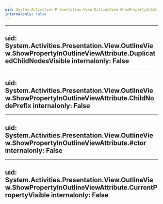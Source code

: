 ```yaml
---
uid: System.Activities.Presentation.View.OutlineView.ShowPropertyInOutlineViewAttribute
internalonly: False
---
```


---
uid: System.Activities.Presentation.View.OutlineView.ShowPropertyInOutlineViewAttribute.DuplicatedChildNodesVisible
internalonly: False
---

---
uid: System.Activities.Presentation.View.OutlineView.ShowPropertyInOutlineViewAttribute.ChildNodePrefix
internalonly: False
---

---
uid: System.Activities.Presentation.View.OutlineView.ShowPropertyInOutlineViewAttribute.#ctor
internalonly: False
---

---
uid: System.Activities.Presentation.View.OutlineView.ShowPropertyInOutlineViewAttribute.CurrentPropertyVisible
internalonly: False
---
